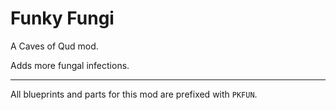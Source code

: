 # Funky Fungi

A Caves of Qud mod.

Adds more fungal infections.

---

All blueprints and parts for this mod are prefixed with `PKFUN`.
